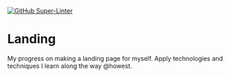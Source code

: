[![GitHub Super-Linter](https://github.com/andyds1/landing/tree/main/.github/workflows/linter.yml/badge.svg)](https://github.com/marketplace/actions/super-linter)

# Landing

My progress on making a landing page for myself.
Apply technologies and techniques I learn along the way @howest.
